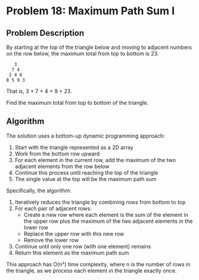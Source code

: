 # Problem 18: Maximum Path Sum I

## Problem Description
By starting at the top of the triangle below and moving to adjacent numbers on the row below, the maximum total from top to bottom is 23.

```
   3
  7 4
 2 4 6
8 5 9 3
```

That is, 3 + 7 + 4 + 9 = 23.

Find the maximum total from top to bottom of the triangle.

## Algorithm
The solution uses a bottom-up dynamic programming approach:

1. Start with the triangle represented as a 2D array
2. Work from the bottom row upward
3. For each element in the current row, add the maximum of the two adjacent elements from the row below
4. Continue this process until reaching the top of the triangle
5. The single value at the top will be the maximum path sum

Specifically, the algorithm:
1. Iteratively reduces the triangle by combining rows from bottom to top
2. For each pair of adjacent rows:
   - Create a new row where each element is the sum of the element in the upper row plus the maximum of the two adjacent elements in the lower row
   - Replace the upper row with this new row
   - Remove the lower row
3. Continue until only one row (with one element) remains
4. Return this element as the maximum path sum

This approach has O(n²) time complexity, where n is the number of rows in the triangle, as we process each element in the triangle exactly once.